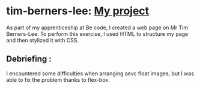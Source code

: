 # tim-berners-lee: <a href="https://florianevangelista.github.io/tim-berners-lee/">My project</a>


As part of my apprenticeship at Be code, I created a web page on Mr Tim Berners-Lee. To perform this exercise, I used HTML to structure my page and then stylized it with CSS.


## Debriefing :

I encountered some difficulties when arranging aevc float images, but I was able to fix the problem thanks to flex-box.
